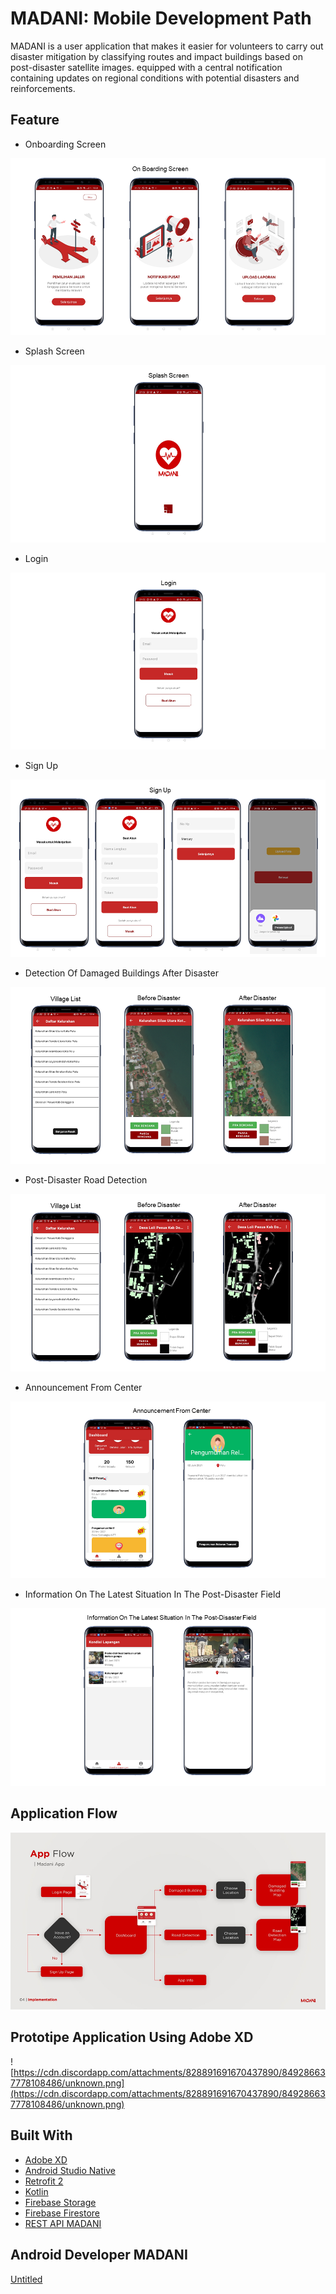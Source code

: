 # MADANI: Mobile Development Path

MADANI is a user application that makes it easier for volunteers to carry out disaster mitigation by classifying routes and impact buildings based on post-disaster satellite images. equipped with a central notification containing updates on regional conditions with potential disasters and reinforcements.

## Feature

- Onboarding Screen

![Media/Slide2.png](Media/Slide2.png)

- Splash Screen

![Media/Slide1.png](Media/Slide1.png)

- Login

![Media/Slide2%201.png](Media/Slide2%201.png)

- Sign Up

![Media/Slide3.png](Media/Slide3.png)

- Detection Of Damaged Buildings After Disaster

![Media/Slide4.png](Media/Slide4.png)

- Post-Disaster Road Detection

![Media/Slide5.png](Media/Slide5.png)

- Announcement From Center

![Media/Slide7.png](Media/Slide7.png)

- Information On The Latest Situation In The Post-Disaster Field

![Media/Slide8.png](Media/Slide8.png)

## Application Flow

![Media/Madani.png](Media/Madani.png)

## Prototipe Application Using Adobe XD

![https://cdn.discordapp.com/attachments/828891691670437890/849286637778108486/unknown.png](https://cdn.discordapp.com/attachments/828891691670437890/849286637778108486/unknown.png)

## Built With

- [Adobe XD](https://www.adobe.com/products/xd.html)
- [Android Studio Native](https://developer.android.com/studio?gclid=Cj0KCQjwh_eFBhDZARIsALHjIKdN_DkjWIonOgxDbdueJpm-h_o4UVbMTdztmVgdcnxHzT1WV4vY3oYaAvcAEALw_wcB&gclsrc=aw.ds)
- [Retrofit 2](https://square.github.io/retrofit/)
- [Kotlin](https://kotlinlang.org)
- [Firebase Storage](https://firebase.google.com/docs/storage)
- [Firebase Firestore](https://firebase.google.com/docs/firestore)
- [REST API MADANI](https://mapping-area.dennyalfa.com/)

## Android Developer MADANI

[Untitled](https://www.notion.so/8ffb24fe21524eb5bd0165307b5e7e9f)